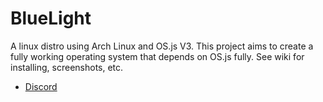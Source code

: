 # BlueLight

A linux distro using Arch Linux and OS.js V3. This project aims to create a fully working operating system that depends on OS.js fully. See wiki for installing, screenshots, etc.

* [Discord](https://discord.gg/ABey2Xc)
